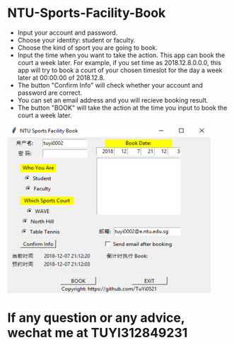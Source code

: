 # NTU-Sports-Facility-Book
* Input your account and password.
* Choose your identity: student or faculty.
* Choose the kind of sport you are going to book.
* Input the time when you want to take the action. This app can book the court a week later. For example, if you set time as 2018.12.8.0.0.0, this app will try to book a court of your chosen timeslot for the day a week later at 00:00:00 of 2018.12.8.
* The button "Confirm Info" will check whether your account and password are correct.
* You can set an email address and you will recieve booking result.
* The button "BOOK" will take the action at the time you input to book the court a week later.

<img src="https://github.com/TuYi0521/NTU-Sports-Facility-Book/blob/master/shortcut.png" width = "460" height = "380" div align=center />

# If any question or any advice, wechat me at TUYI312849231
